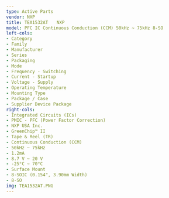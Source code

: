 ```yaml
---
type: Active Parts
vendor: NXP
title: TEA1532AT　　NXP
model: PFC IC Continuous Conduction (CCM) 50kHz ~ 75kHz 8-SO
left-cols:
- Category
- Family
- Manufacturer
- Series
- Packaging 
- Mode
- Frequency - Switching
- Current - Startup
- Voltage - Supply
- Operating Temperature
- Mounting Type
- Package / Case
- Supplier Device Package
right-cols:
- Integrated Circuits (ICs)
- PMIC - PFC (Power Factor Correction)
- NXP USA Inc.
- GreenChip™ II
- Tape & Reel (TR) 
- Continuous Conduction (CCM)
- 50kHz ~ 75kHz
- 1.2mA
- 8.7 V ~ 20 V
- -25°C ~ 70°C
- Surface Mount
- 8-SOIC (0.154", 3.90mm Width)
- 8-SO
img: TEA1532AT.PNG
---
```

